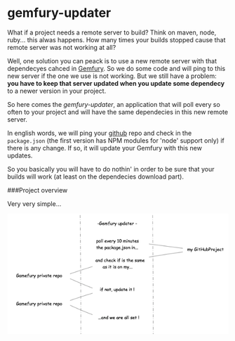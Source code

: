 gemfury-updater
===============

What if a project needs a remote server to build? Think on maven, node, ruby... this alwas happens. How many times your builds stopped cause that remote server was not working at all?

Well, one solution you can peack is to use a new remote server with that dependecyes cahced in [Gemfury](http://www.gemfury.com/). So we do some code and will ping to this new server if the one we use is not working.
But we still have a problem: **you have to keep that server updated when you update some dependecy** to a newer version in your project.

So here comes the *gemfury-updater*, an application that will poll every so often to your project and will have the same dependecies in this new remote server.

In english words, we will ping your [github](http://www.github.com) repo and check in the `package.json` (the first version has NPM modules for 'node' support only) if there is any change. If so, it will update your Gemfury with this new updates.

So you basically you will have to do nothin' in order to be sure that your builds will work (at least on the dependecies download part).


###Project overview

Very very simple...

![alt text](/resources/flowPng.png "Graph not found :( ...")
